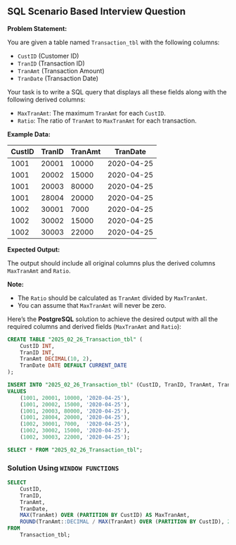 
## SQL Scenario Based Interview Question

**Problem Statement:**

You are given a table named `Transaction_tbl` with the following columns:

* `CustID` (Customer ID)
* `TranID` (Transaction ID)
* `TranAmt` (Transaction Amount)
* `TranDate` (Transaction Date)

Your task is to write a SQL query that displays all these fields along with the following derived columns:

* `MaxTranAmt`: The maximum `TranAmt` for each `CustID`.
* `Ratio`: The ratio of `TranAmt` to `MaxTranAmt` for each transaction.

**Example Data:**

| CustID | TranID | TranAmt | TranDate   |
|--------|--------|---------|------------|
| 1001   | 20001  | 10000   | 2020-04-25 |
| 1001   | 20002  | 15000   | 2020-04-25 |
| 1001   | 20003  | 80000   | 2020-04-25 |
| 1001   | 28004  | 20000   | 2020-04-25 |
| 1002   | 30001  | 7000    | 2020-04-25 |
| 1002   | 30002  | 15000   | 2020-04-25 |
| 1002   | 30003  | 22000   | 2020-04-25 |


**Expected Output:**

The output should include all original columns plus the derived columns `MaxTranAmt` and `Ratio`.

**Note:**

* The `Ratio` should be calculated as `TranAmt` divided by `MaxTranAmt`.
* You can assume that `MaxTranAmt` will never be zero.

Here’s the **PostgreSQL** solution to achieve the desired output with all the required columns and derived fields (`MaxTranAmt` and `Ratio`):


```sql
CREATE TABLE "2025_02_26_Transaction_tbl" (
    CustID INT,
    TranID INT,
    TranAmt DECIMAL(10, 2),
    TranDate DATE DEFAULT CURRENT_DATE
);
```

```sql
INSERT INTO "2025_02_26_Transaction_tbl" (CustID, TranID, TranAmt, TranDate)
VALUES
    (1001, 20001, 10000, '2020-04-25'),
    (1001, 20002, 15000, '2020-04-25'),
    (1001, 20003, 80000, '2020-04-25'),
    (1001, 28004, 20000, '2020-04-25'),
    (1002, 30001, 7000,  '2020-04-25'),
    (1002, 30002, 15000, '2020-04-25'),
    (1002, 30003, 22000, '2020-04-25');
```

```sql
SELECT * FROM "2025_02_26_Transaction_tbl";
```

### **Solution Using `WINDOW FUNCTIONS`**

```sql
SELECT
    CustID,
    TranID,
    TranAmt,
    TranDate,
    MAX(TranAmt) OVER (PARTITION BY CustID) AS MaxTranAmt,
    ROUND(TranAmt::DECIMAL / MAX(TranAmt) OVER (PARTITION BY CustID), 2) AS Ratio
FROM
    Transaction_tbl;
```



